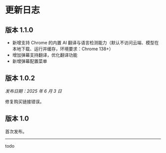 # 更新日志

## 版本 1.1.0

- 新增支持 Chrome 的内置 AI 翻译与语言检测能力（默认不访问云端、模型在本地下载、运行并缓存，环境要求：Chrome 138+）
- 增加弹幕支持翻译，优化翻译功能
- 新增弹幕配置菜单

## 版本 1.0.2

_发布日期：2025 年 6 月 3 日_

修复购买链接错误。

## 版本 1.0

首次发布。

---

todo

